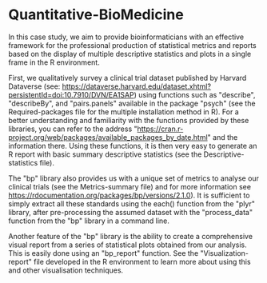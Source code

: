# Quantitative-BioMedicine
In this case study, we aim to provide bioinformaticians with an effective framework for the professional production of statistical metrics and reports based on the display of multiple descriptive statistics and plots in a single frame in the R environment.

First, we qualitatively survey a clinical trial dataset published by Harvard Dataverse (see: https://dataverse.harvard.edu/dataset.xhtml?persistentId=doi:10.7910/DVN/EA1SAP) using functions such as "describe", "describeBy", and "pairs.panels" available in the package "psych" (see the Required-packages file for the multiple installation method in R). For a better understanding and familiarity with the functions provided by these libraries, you can refer to the address "https://cran.r-project.org/web/packages/available_packages_by_date.html" and the information there. Using these functions, it is then very easy to generate an R report with basic summary descriptive statistics (see the Descriptive-statistics file).

The "bp" library also provides us with a unique set of metrics to analyse our clinical trials (see the Metrics-summary file) and for more information see https://rdocumentation.org/packages/bp/versions/2.1.0). It is sufficient to simply extract all these standards using the each() function from the "plyr" library, after pre-processing the assumed dataset with the "process_data" function from the "bp" library in a command line.

Another feature of the "bp" library is the ability to create a comprehensive visual report from a series of statistical plots obtained from our analysis. This is easily done using an "bp_report" function. See the "Visualization-report" file developed in the R environment to learn more about using this and other visualisation techniques.

